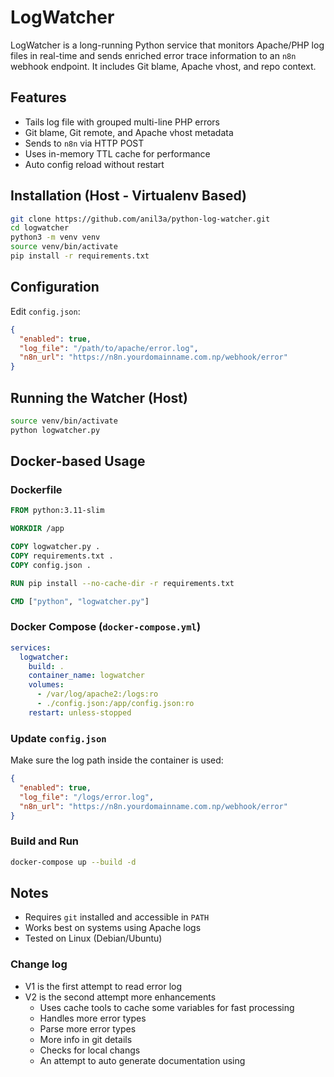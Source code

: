 # LogWatcher

LogWatcher is a long-running Python service that monitors Apache/PHP log files in real-time and sends enriched error trace information to an `n8n` webhook endpoint. It includes Git blame, Apache vhost, and repo context.

## Features

* Tails log file with grouped multi-line PHP errors
* Git blame, Git remote, and Apache vhost metadata
* Sends to `n8n` via HTTP POST
* Uses in-memory TTL cache for performance
* Auto config reload without restart

## Installation (Host - Virtualenv Based)

```bash
git clone https://github.com/anil3a/python-log-watcher.git
cd logwatcher
python3 -m venv venv
source venv/bin/activate
pip install -r requirements.txt
```

## Configuration

Edit `config.json`:

```json
{
  "enabled": true,
  "log_file": "/path/to/apache/error.log",
  "n8n_url": "https://n8n.yourdomainname.com.np/webhook/error"
}
```

## Running the Watcher (Host)

```bash
source venv/bin/activate
python logwatcher.py
```

## Docker-based Usage

### Dockerfile

```Dockerfile
FROM python:3.11-slim

WORKDIR /app

COPY logwatcher.py .
COPY requirements.txt .
COPY config.json .

RUN pip install --no-cache-dir -r requirements.txt

CMD ["python", "logwatcher.py"]
```

### Docker Compose (`docker-compose.yml`)

```yaml
services:
  logwatcher:
    build: .
    container_name: logwatcher
    volumes:
      - /var/log/apache2:/logs:ro
      - ./config.json:/app/config.json:ro
    restart: unless-stopped
```

### Update `config.json`

Make sure the log path inside the container is used:

```json
{
  "enabled": true,
  "log_file": "/logs/error.log",
  "n8n_url": "https://n8n.yourdomainname.com.np/webhook/error"
}
```

### Build and Run

```bash
docker-compose up --build -d
```

## Notes

* Requires `git` installed and accessible in `PATH`
* Works best on systems using Apache logs
* Tested on Linux (Debian/Ubuntu)


### Change log

* V1 is the first attempt to read error log
* V2 is the second attempt more enhancements
    * Uses cache tools to cache some variables for fast processing
    * Handles more error types
    * Parse more error types
    * More info in git details
    * Checks for local changs
    * An attempt to auto generate documentation using 
